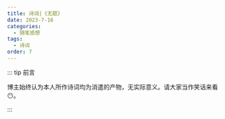 ```yaml
---
title: 诗词|《无题》
date: 2023-7-16
categories: 
  - 随笔感想
tags: 
  - 诗词
order: 7
---
```


::: tip 前言

 博主始终认为本人所作诗词均为消遣的产物，无实际意义。请大家当作笑话来看😶。

:::

<poem t="《无题》" :p="['揽尽青山何妨云，落墨信笺寄何人','高月晴空影飘舞，静言无心敲棋声']"/>

